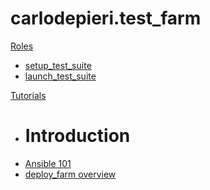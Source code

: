 # carlodepieri.test\_farm

[Roles]()

  * [setup\_test\_suite](roles/setup_test_suite.md)
  * [launch\_test\_suite](roles/launch_test_suite.md)

[Tutorials]()

  * # Introduction
  * [Ansible 101](tutorials/ansible.md)
  * [deploy\_farm overview](tutorials/deploy_farm.md)
